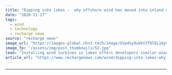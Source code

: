 ```yaml
---
title: "Dipping into lakes -  why offshore wind has moved into inland waters"
date: "2020-11-17"
tags: 
  - wind
  - technology
  - recharge news
source: "recharge news"
image_url: "https://images-global.nhst.tech/image/SVp4Sy9sbkY2TUlEL1dyVlFSdmZwVVA2eERlTUl4WmRld0FzL2hHQ3JiND0=/nhst/binary/51fd4fb2c52362b15e10123da1ac70ea"
image_fp: "/assets/img/post_thumbnails/52.jpg"
lead: "Installing wind turbines in lakes offers developers similar wind speeds to offshore projects, but with lower construction and operations costs, writes Bernd Radowitz"
article_url: "https://www.rechargenews.com/wind/dipping-into-lakes-why-offshore-wind-has-moved-into-inland-waters/2-1-907526"
---
```


---
